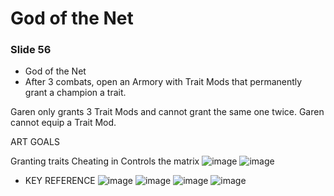 # God of the Net



### Slide 56

- God of the Net
- After 3 combats, open an Armory with Trait Mods that permanently grant a champion a trait.

Garen only grants 3 Trait Mods and cannot grant the same one twice. Garen cannot equip a Trait Mod.

ART GOALS

Granting traits
Cheating in
Controls the matrix
![image](https://lh7-rt.googleusercontent.com/slidesz/AGV_vUc6tbvXWY2Vz3VdTHhlvehIgM-zSTdVrqI1M-e-1J9hInR2EaiXHF-kM_2k_iV-WzYjbMBJS81gu7WQiGt1MqCFDt2ffK7__GwWHBSgsVgMJn3FfPF-mLz-VRDNqt6aG0711f7ycw=s2048?key=SjUse99o8xCmA1E3Rz1wYw)
![image](https://lh7-rt.googleusercontent.com/slidesz/AGV_vUdWUT_LrnTd3xwayXZeeeCoQz11krps2sNDi2dblCeHg7cMikPdQhwQdP3NageHTV5CL55qTnrWBWFcguMkJcG6CvhW4pVpIULwHmnWKIhOs6o98vFQozQkMAlm3UQleJxCxmEP_RE=s2048?key=SjUse99o8xCmA1E3Rz1wYw)
- KEY REFERENCE
![image](https://lh7-rt.googleusercontent.com/slidesz/AGV_vUes-l1iDltL2gavkBPZ8AInw03gOIHMz6l9NB1yevK0aCx25cPDtuUWftRkUa98NXlcyaN4QfCZGeQKCwpJ1EVRUGEDMl4L3NuPmhST1qsIVCoqDjyqep7h5x6ZUjCpc7T7QphQa1Q=s2048?key=SjUse99o8xCmA1E3Rz1wYw)
![image](https://lh7-rt.googleusercontent.com/slidesz/AGV_vUcx5GtscGLwZfMg4KRPrfIMQRa0nDhlsRFxwJ_IDoEBbKDLQgWkTK5h8tKmKt10u6PxmU45TcB2TNM8aCxoaDNom7K3fifGWUG2OFAPTuTdiInZ5BAKaK5Noh6b1GgarSNnwe_o3EA=s2048?key=SjUse99o8xCmA1E3Rz1wYw)
![image](https://lh7-rt.googleusercontent.com/slidesz/AGV_vUfxVVuuA5blzyisCe2PFmJHfPaZZwiKMzsRSahfjlU4AuOF-q9Y64PFG9K1_HsPDgBj5-4T4f91HJWbHnNQLLobKyWKznudnyoXw7M_ObCIsePO0OMJ4h4w4J9jpvT0SX1ChOpncGo=s2048?key=SjUse99o8xCmA1E3Rz1wYw)
![image](https://lh7-rt.googleusercontent.com/slidesz/AGV_vUdNU4LeQk6ThD-biAaAyOOLs8DOUWK8fGa203pTXfl2uaGPPNmWtlmhR3_rkqrt_3LbcPh_vqr6wFBcjVfdoksJB0XO-5nuOPobNw1oELAYuf00IbaHi8JYYqWZa77cuYOkaHrbwg=s2048?key=SjUse99o8xCmA1E3Rz1wYw)